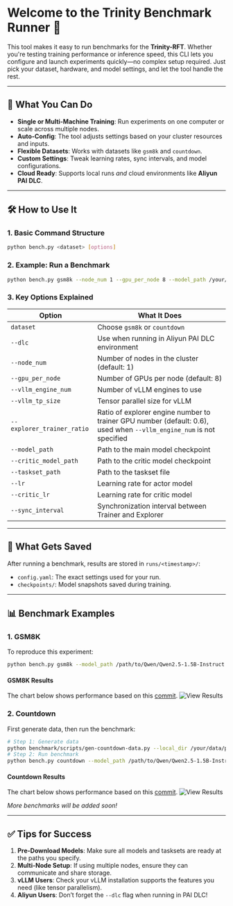 # Welcome to the Trinity Benchmark Runner 🌟

This tool makes it easy to run benchmarks for the **Trinity-RFT**. Whether you're testing training performance or inference speed, this CLI lets you configure and launch experiments quickly—no complex setup required. Just pick your dataset, hardware, and model settings, and let the tool handle the rest.

---

## 🚀 What You Can Do

- **Single or Multi-Machine Training**: Run experiments on one computer or scale across multiple nodes.
- **Auto-Config**: The tool adjusts settings based on your cluster resources and inputs.
- **Flexible Datasets**: Works with datasets like `gsm8k` and `countdown`.
- **Custom Settings**: Tweak learning rates, sync intervals, and model configurations.
- **Cloud Ready**: Supports local runs *and* cloud environments like **Aliyun PAI DLC**.

---

## 🛠️ How to Use It

### 1. Basic Command Structure

```bash
python bench.py <dataset> [options]
```

### 2. Example: Run a Benchmark

```bash
python bench.py gsm8k --node_num 1 --gpu_per_node 8 --model_path /your/model/path
```

### 3. Key Options Explained

| Option | What It Does |
|--------|--------------|
| `dataset` | Choose `gsm8k` or `countdown` |
| `--dlc` | Use when running in Aliyun PAI DLC environment |
| `--node_num` | Number of nodes in the cluster (default: 1) |
| `--gpu_per_node` | Number of GPUs per node (default: 8) |
| `--vllm_engine_num` | Number of vLLM engines to use |
| `--vllm_tp_size` | Tensor parallel size for vLLM |
| `--explorer_trainer_ratio` | Ratio of explorer engine number to trainer GPU number (default: 0.6), used when `--vllm_engine_num` is not specified |
| `--model_path` | Path to the main model checkpoint |
| `--critic_model_path` | Path to the critic model checkpoint |
| `--taskset_path` | Path to the taskset file |
| `--lr` | Learning rate for actor model |
| `--critic_lr` | Learning rate for critic model |
| `--sync_interval` | Synchronization interval between Trainer and Explorer |


---

## 📂 What Gets Saved

After running a benchmark, results are stored in `runs/<timestamp>/`:
- `config.yaml`: The exact settings used for your run.
- `checkpoints/`: Model snapshots saved during training.

---

## 📊 Benchmark Examples

### 1. GSM8K
To reproduce this experiment:
```bash
python bench.py gsm8k --model_path /path/to/Qwen/Qwen2.5-1.5B-Instruct
```
#### GSM8K Results
The chart below shows performance based on this [commit](https://github.com/modelscope/Trinity-RFT/tree/068da409d215bb2450d93b6b7a56740d4751669d).
![View Results](../docs/sphinx_doc/assets/gsm8k-bench.png)

### 2. Countdown
First generate data, then run the benchmark:
```bash
# Step 1: Generate data
python benchmark/scripts/gen-countdown-data.py --local_dir /your/data/path
# Step 2: Run benchmark
python bench.py countdown --model_path /path/to/Qwen/Qwen2.5-1.5B-Instruct --taskset_path /your/data/path
```
#### Countdown Results
The chart below shows performance based on this [commit](https://github.com/modelscope/Trinity-RFT/tree/068da409d215bb2450d93b6b7a56740d4751669d).
![View Results](../docs/sphinx_doc/assets/countdown-bench.png)

*More benchmarks will be added soon!*

---

## ✅ Tips for Success

1. **Pre-Download Models**: Make sure all models and tasksets are ready at the paths you specify.
2. **Multi-Node Setup**: If using multiple nodes, ensure they can communicate and share storage.
3. **vLLM Users**: Check your vLLM installation supports the features you need (like tensor parallelism).
4. **Aliyun Users**: Don’t forget the `--dlc` flag when running in PAI DLC!
